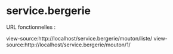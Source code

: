 # service.bergerie

URL fonctionnelles : 

view-source:http://localhost/service.bergerie/mouton/liste/
view-source:http://localhost/service.bergerie/mouton/1/
